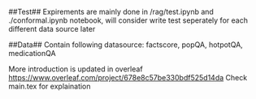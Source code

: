 ##Test##
Expirements are mainly done in /rag/test.ipynb and ./conformal.ipynb notebook, will consider write test seperately for each different data source later

##Data##
Contain following datasource: factscore, popQA, hotpotQA, medicationQA

More introduction is updated in overleaf https://www.overleaf.com/project/678e8c57be330bdf525d14da
Check main.tex for explaination
